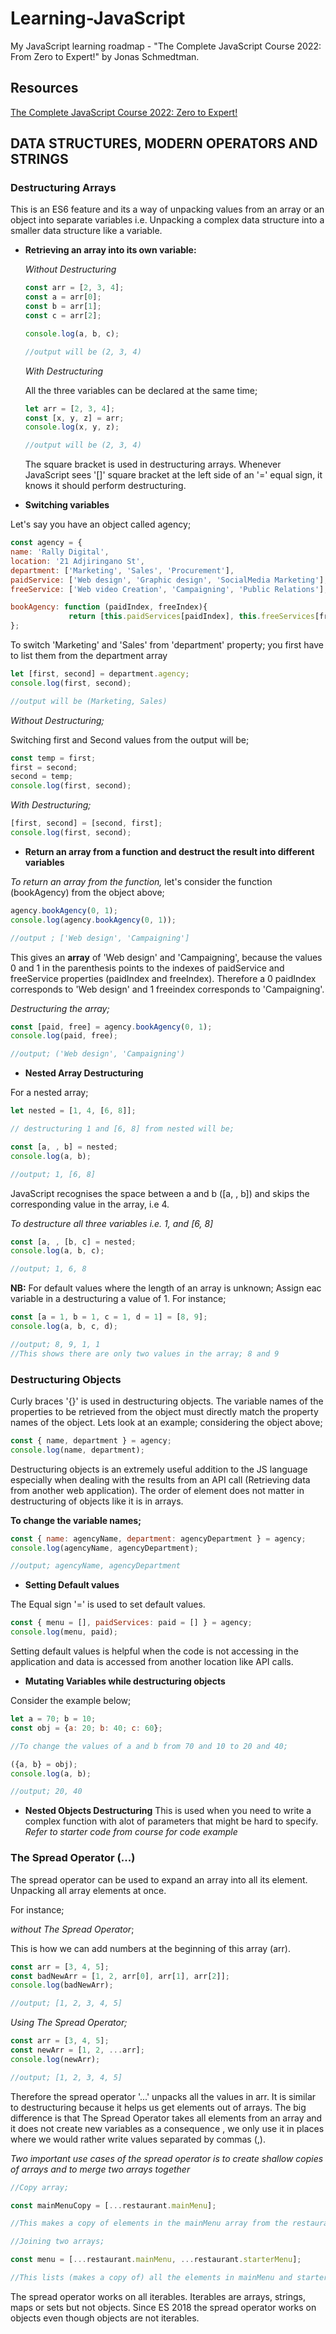 # Learning-JavaScript

My JavaScript learning roadmap - "The Complete JavaScript Course 2022: From Zero to Expert!" by Jonas Schmedtman.

## Resources

[The Complete JavaScript Course 2022: Zero to Expert!](https://www.udemy.com/course/the-complete-javascript-course/)

## DATA STRUCTURES, MODERN OPERATORS AND STRINGS

### Destructuring Arrays

This is an ES6 feature and its a way of unpacking values from an array or an object into separate variables i.e. Unpacking a complex data structure into a smaller data structure like a variable.

- **Retrieving an array into its own variable:**

  _Without Destructuring_

  ```javascript
  const arr = [2, 3, 4];
  const a = arr[0];
  const b = arr[1];
  const c = arr[2];

  console.log(a, b, c);

  //output will be (2, 3, 4)
  ```

  _With Destructuring_

  All the three variables can be declared at the same time;

  ```javascript
  let arr = [2, 3, 4];
  const [x, y, z] = arr;
  console.log(x, y, z);

  //output will be (2, 3, 4)
  ```

  The square bracket is used in destructuring arrays. Whenever JavaScript sees '[]' square bracket at the left side of an '=' equal sign, it knows it should perform destructuring.

- **Switching variables**

Let's say you have an object called agency;

```javascript
const agency = {
name: 'Rally Digital',
location: '21 Adjiringano St',
department: ['Marketing', 'Sales', 'Procurement'],
paidService: ['Web design', 'Graphic design', 'SocialMedia Marketing'],
freeService: ['Web video Creation', 'Campaigning', 'Public Relations'],

bookAgency: function (paidIndex, freeIndex){
             return [this.paidServices[paidIndex], this.freeServices[freeIndex]]
};
```

To switch 'Marketing' and 'Sales' from 'department' property; you first have to list them from the department array

```javascript
let [first, second] = department.agency;
console.log(first, second);

//output will be (Marketing, Sales)
```

_Without Destructuring;_

Switching first and Second values from the output will be;

```javascript
const temp = first;
first = second;
second = temp;
console.log(first, second);
```

_With Destructuring;_

```javascript
[first, second] = [second, first];
console.log(first, second);
```

- **Return an array from a function and destruct the result into different variables**

_To return an array from the function,_
let's consider the function (bookAgency) from the object above;

```javascript
agency.bookAgency(0, 1);
console.log(agency.bookAgency(0, 1));

//output ; ['Web design', 'Campaigning']
```

This gives an **array** of 'Web design' and 'Campaigning', because the values 0 and 1 in the parenthesis points to the indexes of paidService and freeService properties (paidIndex and freeIndex). Therefore a 0 paidIndex corresponds to 'Web design' and 1 freeindex corresponds to 'Campaigning'.

_Destructuring the array;_

```javascript
const [paid, free] = agency.bookAgency(0, 1);
console.log(paid, free);

//output; ('Web design', 'Campaigning')
```

- **Nested Array Destructuring**

For a nested array;

```javascript
let nested = [1, 4, [6, 8]];

// destructuring 1 and [6, 8] from nested will be;

const [a, , b] = nested;
console.log(a, b);

//output; 1, [6, 8]
```

JavaScript recognises the space between a and b ([a, , b]) and skips the corresponding value in the array, i.e 4.

_To destructure all three variables i.e. 1, and [6, 8]_

```javascript
const [a, , [b, c] = nested;
console.log(a, b, c);

//output; 1, 6, 8
```

**NB:** For default values where the length of an array is unknown;
Assign eac variable in a destructuring a value of 1. For instance;

```javascript
const [a = 1, b = 1, c = 1, d = 1] = [8, 9];
console.log(a, b, c, d);

//output; 8, 9, 1, 1
//This shows there are only two values in the array; 8 and 9
```

### Destructuring Objects

Curly braces '{}' is used in destructuring objects. The variable names of the properties to be retrieved from the object must directly match the property names of the object. Lets look at an example; considering the object above;

```javascript
const { name, department } = agency;
console.log(name, department);
```

Destructuring objects is an extremely useful addition to the JS language especially when dealing with the results from an API call (Retrieving data from another web application). The order of element does not matter in destructuring of objects like it is in arrays.

**To change the variable names;**

```javascript
const { name: agencyName, department: agencyDepartment } = agency;
console.log(agencyName, agencyDepartment);

//output; agencyName, agencyDepartment
```

- **Setting Default values**

The Equal sign '=' is used to set default values.

```javascript
const { menu = [], paidServices: paid = [] } = agency;
console.log(menu, paid);
```

Setting default values is helpful when the code is not accessing in the application and data is accessed from another location like API calls.

- **Mutating Variables while destructuring objects**

Consider the example below;

```javascript
let a = 70; b = 10;
const obj = {a: 20; b: 40; c: 60};

//To change the values of a and b from 70 and 10 to 20 and 40;

({a, b} = obj);
console.log(a, b);

//output; 20, 40
```

- **Nested Objects Destructuring**
  This is used when you need to write a complex function with alot of parameters that might be hard to specify.
  _Refer to starter code from course for code example_

### The Spread Operator (...)

The spread operator can be used to expand an array into all its element. Unpacking all array elements at once.

For instance;

_without The Spread Operator_;

This is how we can add numbers at the beginning of this array (arr).

```javascript
const arr = [3, 4, 5];
const badNewArr = [1, 2, arr[0], arr[1], arr[2]];
console.log(badNewArr);

//output; [1, 2, 3, 4, 5]
```

_Using The Spread Operator;_

```javascript
const arr = [3, 4, 5];
const newArr = [1, 2, ...arr];
console.log(newArr);

//output; [1, 2, 3, 4, 5]
```

Therefore the spread operator '...' unpacks all the values in arr. It is similar to destructuring because it helps us get elements out of arrays. The big difference is that The Spread Operator takes all elements from an array and it does not create new variables as a consequence , we only use it in places where we would rather write values separated by commas (,).

_Two important use cases of the spread operator is to create shallow copies of arrays and to merge two arrays together_

```javascript
//Copy array;

const mainMenuCopy = [...restaurant.mainMenu];

//This makes a copy of elements in the mainMenu array from the restaurant object.
```

```javascript
//Joining two arrays;

const menu = [...restaurant.mainMenu, ...restaurant.starterMenu];

//This lists (makes a copy of) all the elements in mainMenu and starterMenu in the restaurant object.
```

The spread operator works on all iterables. Iterables are arrays, strings, maps or sets but not objects. Since ES 2018 the spread operator works on objects even though objects are not iterables.
